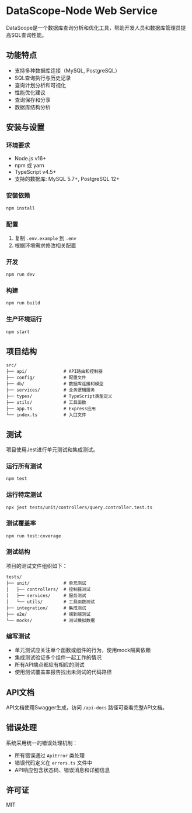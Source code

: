 # DataScope-Node Web Service

DataScope是一个数据库查询分析和优化工具，帮助开发人员和数据库管理员提高SQL查询性能。

## 功能特点

- 支持多种数据库连接（MySQL, PostgreSQL）
- SQL查询执行与历史记录
- 查询计划分析和可视化
- 性能优化建议
- 查询保存和分享
- 数据库结构分析

## 安装与设置

### 环境要求

- Node.js v16+
- npm 或 yarn
- TypeScript v4.5+
- 支持的数据库: MySQL 5.7+, PostgreSQL 12+

### 安装依赖

```bash
npm install
```

### 配置

1. 复制 `.env.example` 到 `.env`
2. 根据环境需求修改相关配置

### 开发

```bash
npm run dev
```

### 构建

```bash
npm run build
```

### 生产环境运行

```bash
npm start
```

## 项目结构

```
src/
├── api/              # API路由和控制器
├── config/           # 配置文件
├── db/               # 数据库连接和模型
├── services/         # 业务逻辑服务
├── types/            # TypeScript类型定义
├── utils/            # 工具函数
├── app.ts            # Express应用
└── index.ts          # 入口文件
```

## 测试

项目使用Jest进行单元测试和集成测试。

### 运行所有测试

```bash
npm test
```

### 运行特定测试

```bash
npx jest tests/unit/controllers/query.controller.test.ts
```

### 测试覆盖率

```bash
npm run test:coverage
```

### 测试结构

项目的测试文件组织如下：

```
tests/
├── unit/             # 单元测试
│   ├── controllers/  # 控制器测试
│   ├── services/     # 服务测试
│   └── utils/        # 工具函数测试
├── integration/      # 集成测试
├── e2e/              # 端到端测试
└── mocks/            # 测试模拟数据
```

### 编写测试

- 单元测试应关注单个函数或组件的行为，使用mock隔离依赖
- 集成测试验证多个组件一起工作的情况
- 所有API端点都应有相应的测试
- 使用测试覆盖率报告找出未测试的代码路径

## API文档

API文档使用Swagger生成，访问 `/api-docs` 路径可查看完整API文档。

## 错误处理

系统采用统一的错误处理机制：

- 所有错误通过 `ApiError` 类处理
- 错误代码定义在 `errors.ts` 文件中
- API响应包含状态码、错误消息和详细信息

## 许可证

MIT